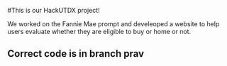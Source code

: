 #This is our HackUTDX project!

We worked on the Fannie Mae prompt and develeoped a website to help users evaluate whether they are eligible to buy or home or not. 

## Correct code is in branch prav
